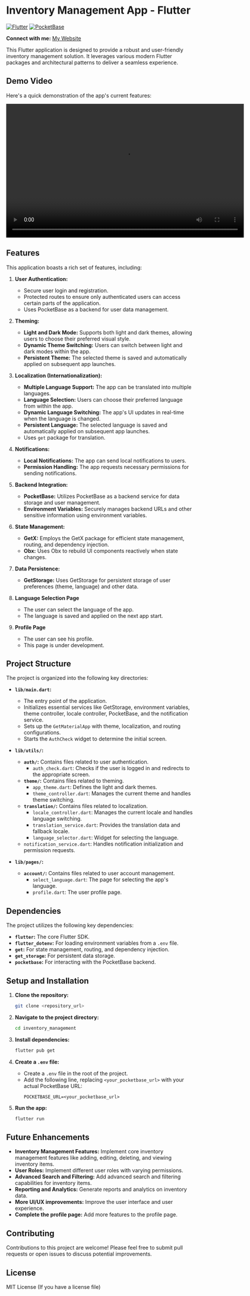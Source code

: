 # Inventory Management App - Flutter
[![Flutter](https://img.shields.io/badge/Flutter-02569B?style=for-the-badge&logo=flutter&logoColor=white)](https://flutter.dev/)
[![PocketBase](https://img.shields.io/badge/PocketBase-333333?style=for-the-badge&logo=pocketbase&logoColor=white)](https://pocketbase.io/)

**Connect with me:** [My Website](https://rishavwiki.netlify.app/)

This Flutter application is designed to provide a robust and user-friendly inventory management solution. It leverages various modern Flutter packages and architectural patterns to deliver a seamless experience.

## Demo Video

Here's a quick demonstration of the app's current features:

<video src="assets/demo.mp4" controls="controls" width="640" height="360">
  Your browser does not support the video tag.
</video>


## Features

This application boasts a rich set of features, including:

1.  **User Authentication:**
    *   Secure user login and registration.
    *   Protected routes to ensure only authenticated users can access certain parts of the application.
    *   Uses PocketBase as a backend for user data management.

2.  **Theming:**
    *   **Light and Dark Mode:** Supports both light and dark themes, allowing users to choose their preferred visual style.
    *   **Dynamic Theme Switching:** Users can switch between light and dark modes within the app.
    *   **Persistent Theme:** The selected theme is saved and automatically applied on subsequent app launches.

3.  **Localization (Internationalization):**
    *   **Multiple Language Support:** The app can be translated into multiple languages.
    *   **Language Selection:** Users can choose their preferred language from within the app.
    *   **Dynamic Language Switching:** The app's UI updates in real-time when the language is changed.
    *   **Persistent Language:** The selected language is saved and automatically applied on subsequent app launches.
    *   Uses `get` package for translation.

4.  **Notifications:**
    *   **Local Notifications:** The app can send local notifications to users.
    *   **Permission Handling:** The app requests necessary permissions for sending notifications.

5.  **Backend Integration:**
    *   **PocketBase:** Utilizes PocketBase as a backend service for data storage and user management.
    *   **Environment Variables:** Securely manages backend URLs and other sensitive information using environment variables.

6.  **State Management:**
    *   **GetX:** Employs the GetX package for efficient state management, routing, and dependency injection.
    *   **Obx:** Uses Obx to rebuild UI components reactively when state changes.

7.  **Data Persistence:**
    *   **GetStorage:** Uses GetStorage for persistent storage of user preferences (theme, language) and other data.

8. **Language Selection Page**
    * The user can select the language of the app.
    * The language is saved and applied on the next app start.

9. **Profile Page**
    * The user can see his profile.
    * This page is under development.

## Project Structure

The project is organized into the following key directories:

*   **`lib/main.dart`:**
    *   The entry point of the application.
    *   Initializes essential services like GetStorage, environment variables, theme controller, locale controller, PocketBase, and the notification service.
    *   Sets up the `GetMaterialApp` with theme, localization, and routing configurations.
    *   Starts the `AuthCheck` widget to determine the initial screen.

*   **`lib/utils/`:**
    *   **`auth/`:** Contains files related to user authentication.
        *   `auth_check.dart`: Checks if the user is logged in and redirects to the appropriate screen.
    *   **`theme/`:** Contains files related to theming.
        *   `app_theme.dart`: Defines the light and dark themes.
        *   `theme_controller.dart`: Manages the current theme and handles theme switching.
    *   **`translation/`:** Contains files related to localization.
        *   `locale_controller.dart`: Manages the current locale and handles language switching.
        *   `translation_service.dart`: Provides the translation data and fallback locale.
        * `language_selector.dart`: Widget for selecting the language.
    *   `notification_service.dart`: Handles notification initialization and permission requests.

*   **`lib/pages/`:**
    *   **`account/`:** Contains files related to user account management.
        *   `select_language.dart`: The page for selecting the app's language.
        * `profile.dart`: The user profile page.

## Dependencies

The project utilizes the following key dependencies:

*   **`flutter`:** The core Flutter SDK.
*   **`flutter_dotenv`:** For loading environment variables from a `.env` file.
*   **`get`:** For state management, routing, and dependency injection.
*   **`get_storage`:** For persistent data storage.
*   **`pocketbase`:** For interacting with the PocketBase backend.

## Setup and Installation

1.  **Clone the repository:**
    ```bash
    git clone <repository_url>
    ```

2.  **Navigate to the project directory:**
    ```bash
    cd inventory_management
    ```

3.  **Install dependencies:**
    ```bash
    flutter pub get
    ```

4.  **Create a `.env` file:**
    *   Create a `.env` file in the root of the project.
    *   Add the following line, replacing `<your_pocketbase_url>` with your actual PocketBase URL:
        ```
        POCKETBASE_URL=<your_pocketbase_url>
        ```

5.  **Run the app:**
    ```bash
    flutter run
    ```

## Future Enhancements

*   **Inventory Management Features:** Implement core inventory management features like adding, editing, deleting, and viewing inventory items.
*   **User Roles:** Implement different user roles with varying permissions.
*   **Advanced Search and Filtering:** Add advanced search and filtering capabilities for inventory items.
*   **Reporting and Analytics:** Generate reports and analytics on inventory data.
*   **More UI/UX improvements:** Improve the user interface and user experience.
* **Complete the profile page:** Add more features to the profile page.

## Contributing

Contributions to this project are welcome! Please feel free to submit pull requests or open issues to discuss potential improvements.

## License

MIT License (If you have a license file)
